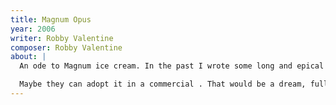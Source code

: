 ```yaml
---
title: Magnum Opus
year: 2006
writer: Robby Valentine
composer: Robby Valentine
about: |
  An ode to Magnum ice cream. In the past I wrote some long and epical tracks . I was asked frequently to record more of these rock opera type of songs. Being fed up with recording long tracks and with that question I called this short song ‘Magnum opus’ . The title suggests a big rock opera or something like it, while it’s just a silly 60’s type of song. It looks like it’s about a girl but in the end it turns out to be about Magnum Ice-cream.

  Maybe they can adopt it in a commercial . That would be a dream, full circle. It surely would be a little payback for all the money I spent on them through the years. I did some guitar harmonies with the Brian May guitar on it. And my favourite drummer Juan plays the drums.
---
```


